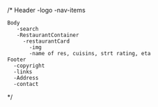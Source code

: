 /*
   Header
      -logo
      -nav-items
    
    Body
       -search
       -RestaurantContainer
         -restaurantCard
           -img
           -name of res, cuisins, strt rating, eta
    Footer
      -copyright
      -links    
      -Address
      -contact
*/